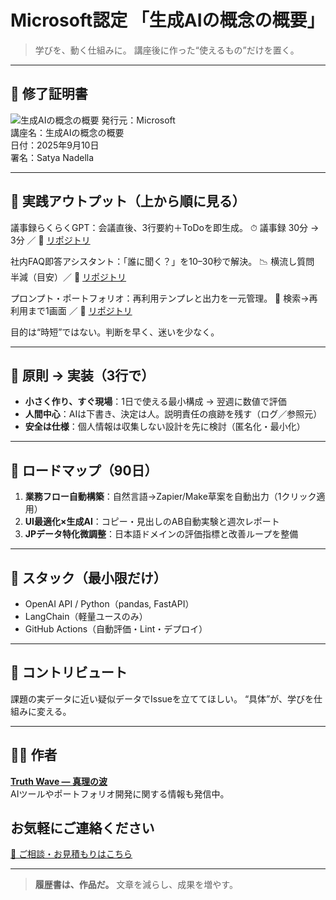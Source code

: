 # Microsoft認定 「生成AIの概念の概要」

> 学びを、動く仕組みに。
> 講座後に作った“使えるもの”だけを置く。

---

## 📜 修了証明書
![生成AIの概念の概要](https://github.com/user-attachments/assets/00e9197d-db8b-4bb1-ba12-ea03acadc091)
発行元：Microsoft<br>
講座名：生成AIの概念の概要<br>
日付：2025年9月10日<br>
署名：Satya Nadella

---

## 🚀 実践アウトプット（上から順に見る）

議事録らくらくGPT：会議直後、3行要約＋ToDoを即生成。
⏱ 議事録 30分 → 3分 ／ 🔗 [リポジトリ](https://github.com/truthwave/meeting-minutes-helper)

社内FAQ即答アシスタント：「誰に聞く？」を10–30秒で解決。
📉 横流し質問 半減（目安）／ 🔗 [リポジトリ](https://github.com/truthwave/faq-assistant-gpt)

プロンプト・ポートフォリオ：再利用テンプレと出力を一元管理。
🔎 検索→再利用まで1画面 ／ 🔗 [リポジトリ](https://github.com/truthwave/my-ai-portfolio-clean)

目的は“時短”ではない。判断を早く、迷いを少なく。

---

## 📐 原則 → 実装（3行で）
- **小さく作り、すぐ現場**：1日で使える最小構成 → 翌週に数値で評価
- **人間中心**：AIは下書き、決定は人。説明責任の痕跡を残す（ログ／参照元）
- **安全は仕様**：個人情報は収集しない設計を先に検討（匿名化・最小化）

---

## 🧭 ロードマップ（90日）

1. **業務フロー自動構築**：自然言語→Zapier/Make草案を自動出力（1クリック適用）
2. **UI最適化×生成AI**：コピー・見出しのAB自動実験と週次レポート
3. **JPデータ特化微調整**：日本語ドメインの評価指標と改善ループを整備

---

## 🔧 スタック（最小限だけ）

- OpenAI API / Python（pandas, FastAPI）
- LangChain（軽量ユースのみ）
- GitHub Actions（自動評価・Lint・デプロイ）

---

## 💬 コントリビュート

課題の実データに近い疑似データでIssueを立ててほしい。
“具体”が、学びを仕組みに変える。

---

## 🧑‍💻 作者

**[Truth Wave ― 真理の波](https://github.com/truthwave)**  
AIツールやポートフォリオ開発に関する情報も発信中。

## お気軽にご連絡ください
[📩 ご相談・お見積もりはこちら](mailto:realmadrid71214591@gmail.com)

---

> **履歴書は、作品だ。**
> 文章を減らし、成果を増やす。
